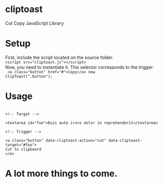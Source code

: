 # cliptoast
Cut Copy JavaScript Library

# Setup
First, include the script located on the source folder.<br>
<code>&lt;script src="cliptoast.js"&gt;&lt;/script&gt;</code></br>
Now, you need to instantiate it. This selector corresponds to the trigger:<br>
<code>
&lt;a class="button" href="#"&gt;Copy&lt;/a&gt;
new ClipToast(".button");
</code>

# Usage
<code>
&lt;!-- Target --&gt; <br>
&lt;textarea id="foo"&gt;Duis aute irure dolor in reprehenderit&lt;/textarea&gt; <br>
&lt;!-- Trigger --&gt; <br>
&lt;a class="button" data-cliptoast-action="cut" data-cliptoast-target="#foo"&gt;
Cut to clipboard
&lt;/a&gt;
</code>

# A lot more things to come.
